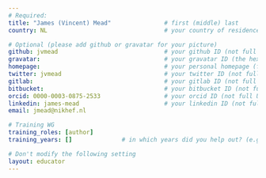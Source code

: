 ```yaml
---
# Required:
title: "James (Vincent) Mead"               # first (middle) last
country: NL                                 # your country of residence (2 capital letters, e.g. US, GB, DE)

# Optional (please add github or gravatar for your picture)
github: jvmead                              # your github ID (not full url)
gravatar:                                   # your gravatar ID (the hex hash of your email, something like 123ef...123)
homepage:                                   # your personal homepage (full url)
twitter: jvmead                             # your twitter ID (not full URL, no leading '@')
gitlab:                                     # your gitlab ID (not full URL)
bitbucket:                                  # your bitbucket ID (not full URL)
orcid: 0000-0003-0875-2533                  # your orcid ID (not full URL)
linkedin: james-mead                        # your linkedin ID (not full url, i.e. the last bit of the url to your profile)
email: jmead@nikhef.nl

# Training WG
training_roles: [author]
training_years: []              # in which years did you help out? (e.g. [2020, 2019])

# Don't modify the following setting
layout: educator
---
```


<!-- Optional: Write something about yourself below this comment. Markdown styling is supported. -->
